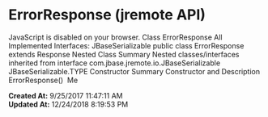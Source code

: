 # ErrorResponse (jremote API)

JavaScript is disabled on your browser. Class ErrorResponse All Implemented Interfaces: JBaseSerializable public class ErrorResponse extends Response Nested Class Summary Nested classes/interfaces inherited from interface com.jbase.jremote.io.JBaseSerializable JBaseSerializable.TYPE Constructor Summary Constructor and Description ErrorResponse()  Me  

**Created At:** 9/25/2017 11:47:11 AM  
**Updated At:** 12/24/2018 8:19:53 PM  

